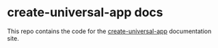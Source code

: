 # create-universal-app docs

This repo contains the code for the [create-universal-app](https://github.com/chen-rn/CUA) documentation site.
